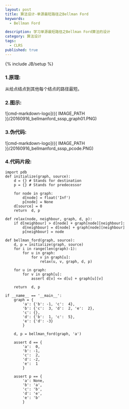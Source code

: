 ```yaml
---
layout: post
title: 算法设计-单源最短路径之Bellman Ford
keywords:
  - Bellman Ford

description: 学习单源最短路径之Bellman Ford算法的设计
category: 算法设计
tags:
  - CLRS
published: true
---
```

{% include JB/setup %}



<!--more-->
### 1.原理:
从给点结点到其他每个结点的路径最短。

### 2.图示:
![cmd-markdown-logo]({{ IMAGE_PATH }}/20160916_bellmanford_sssp_graph01.PNG)

### 3.伪代码:
![cmd-markdown-logo]({{ IMAGE_PATH }}/20160916_bellmanford_sssp_pcode.PNG)

### 4.代码片段:
```
import pdb
def initialize(graph, source):
    d = {} # Stands for destination
    p = {} # Stands for predecessor

    for node in graph:
        d[node] = float('Inf')
        p[node] = None
    d[source] = 0
    return  d, p

def relax(node, neighbour, graph, d, p):
    if d[neighbour] > d[node] + graph[node][neighbour]:
        d[neighbour] = d[node] + graph[node][neighbour]
        p[neighbour] = node

def bellman_ford(graph, source):
    d, p = initialize(graph, source)
    for i in range(len(graph)-1):
        for u in graph:
            for v in graph[u]:
                relax(u, v, graph, d, p)

    for u in graph:
        for v in graph[u]:
            assert d[v] <= d[u] + graph[u][v]

    return  d, p

if __name__ == '__main__':
    graph = {
        'a': {'b': -1, 'c':  4},
        'b': {'c':  3, 'd':  2, 'e':  2},
        'c': {},
        'd': {'b':  1, 'c':  5},
        'e': {'d': -3}
        }

    d, p = bellman_ford(graph, 'a')

    assert d == {
        'a':  0,
        'b': -1,
        'c':  2,
        'd': -2,
        'e':  1
        }

    assert p == {
        'a': None,
        'b': 'a',
        'c': 'b',
        'd': 'e',
        'e': 'b'
        }

```
